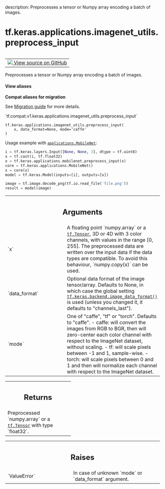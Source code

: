 description: Preprocesses a tensor or Numpy array encoding a batch of images.

<div itemscope itemtype="http://developers.google.com/ReferenceObject">
<meta itemprop="name" content="tf.keras.applications.imagenet_utils.preprocess_input" />
<meta itemprop="path" content="Stable" />
</div>

# tf.keras.applications.imagenet_utils.preprocess_input

<!-- Insert buttons and diff -->

<table class="tfo-notebook-buttons tfo-api nocontent" align="left">
<td>
  <a target="_blank" href="https://github.com/tensorflow/tensorflow/blob/r2.4/tensorflow/python/keras/applications/imagenet_utils.py#L103-L119">
    <img src="https://www.tensorflow.org/images/GitHub-Mark-32px.png" />
    View source on GitHub
  </a>
</td>
</table>



Preprocesses a tensor or Numpy array encoding a batch of images.

<section class="expandable">
  <h4 class="showalways">View aliases</h4>
  <p>
<b>Compat aliases for migration</b>
<p>See
<a href="https://www.tensorflow.org/guide/migrate">Migration guide</a> for
more details.</p>
<p>`tf.compat.v1.keras.applications.imagenet_utils.preprocess_input`</p>
</p>
</section>

<pre class="devsite-click-to-copy prettyprint lang-py tfo-signature-link">
<code>tf.keras.applications.imagenet_utils.preprocess_input(
    x, data_format=None, mode='caffe'
)
</code></pre>



<!-- Placeholder for "Used in" -->

Usage example with <a href="../../../../tf/keras/applications/MobileNet.md"><code>applications.MobileNet</code></a>:

```python
i = tf.keras.layers.Input([None, None, 3], dtype = tf.uint8)
x = tf.cast(i, tf.float32)
x = tf.keras.applications.mobilenet.preprocess_input(x)
core = tf.keras.applications.MobileNet()
x = core(x)
model = tf.keras.Model(inputs=[i], outputs=[x])

image = tf.image.decode_png(tf.io.read_file('file.png'))
result = model(image)
```

<!-- Tabular view -->
 <table class="responsive fixed orange">
<colgroup><col width="214px"><col></colgroup>
<tr><th colspan="2"><h2 class="add-link">Arguments</h2></th></tr>

<tr>
<td>
`x`
</td>
<td>
A floating point `numpy.array` or a <a href="../../../../tf/Tensor.md"><code>tf.Tensor</code></a>, 3D or 4D with 3 color
channels, with values in the range [0, 255].
The preprocessed data are written over the input data
if the data types are compatible. To avoid this
behaviour, `numpy.copy(x)` can be used.
</td>
</tr><tr>
<td>
`data_format`
</td>
<td>
Optional data format of the image tensor/array. Defaults to
None, in which case the global setting
<a href="../../../../tf/keras/backend/image_data_format.md"><code>tf.keras.backend.image_data_format()</code></a> is used (unless you changed it,
it defaults to "channels_last").
</td>
</tr><tr>
<td>
`mode`
</td>
<td>
One of "caffe", "tf" or "torch". Defaults to "caffe".
- caffe: will convert the images from RGB to BGR,
then will zero-center each color channel with
respect to the ImageNet dataset,
without scaling.
- tf: will scale pixels between -1 and 1,
sample-wise.
- torch: will scale pixels between 0 and 1 and then
will normalize each channel with respect to the
ImageNet dataset.
</td>
</tr>
</table>



<!-- Tabular view -->
 <table class="responsive fixed orange">
<colgroup><col width="214px"><col></colgroup>
<tr><th colspan="2"><h2 class="add-link">Returns</h2></th></tr>
<tr class="alt">
<td colspan="2">
Preprocessed `numpy.array` or a <a href="../../../../tf/Tensor.md"><code>tf.Tensor</code></a> with type `float32`.
</td>
</tr>

</table>



<!-- Tabular view -->
 <table class="responsive fixed orange">
<colgroup><col width="214px"><col></colgroup>
<tr><th colspan="2"><h2 class="add-link">Raises</h2></th></tr>

<tr>
<td>
`ValueError`
</td>
<td>
In case of unknown `mode` or `data_format` argument.
</td>
</tr>
</table>

